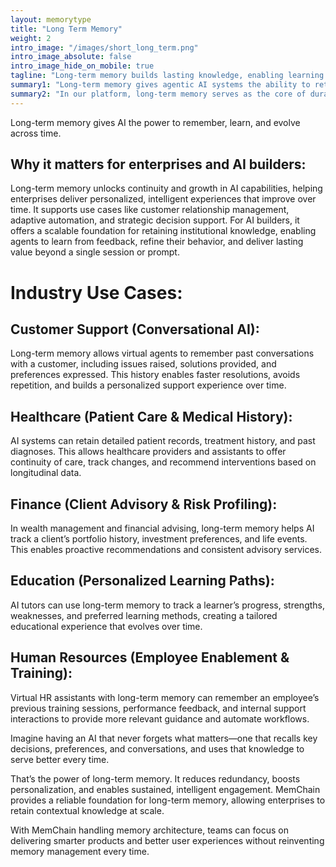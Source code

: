```yaml
---
layout: memorytype
title: "Long Term Memory"
weight: 2
intro_image: "/images/short_long_term.png"
intro_image_absolute: false
intro_image_hide_on_mobile: true
tagline: "Long-term memory builds lasting knowledge, enabling learning that compounds over time."
summary1: "Long-term memory gives agentic AI systems the ability to retain and recall knowledge across sessions, tasks, and timelines. It stores structured concepts, user preferences, historical data, and experiential insights that shape how the agent behaves and evolves. This persistent memory transforms isolated experiences into cumulative intelligence, allowing the system to get smarter with every interaction."
summary2: "In our platform, long-term memory serves as the core of durable learning and strategic reasoning. It enables AI agents to recognize patterns, personalize over time, and make informed decisions based on past context. Whether it's understanding a user's long-term goals or adapting to changes in enterprise operations, long-term memory ensures the AI remains aligned, consistent, and increasingly effective with use."
---
```


<span class="lead">Long-term memory gives AI the power to remember, learn, and evolve across time.</span>

## Why it matters for enterprises and AI builders:
<p class="lead">
Long-term memory unlocks continuity and growth in AI capabilities, helping enterprises deliver personalized, intelligent experiences that improve over time. It supports use cases like customer relationship management, adaptive automation, and strategic decision support. For AI builders, it offers a scalable foundation for retaining institutional knowledge, enabling agents to learn from feedback, refine their behavior, and deliver lasting value beyond a single session or prompt.
</p>

# Industry Use Cases:

## Customer Support (Conversational AI):
<p class="lead">Long-term memory allows virtual agents to remember past conversations with a customer, including issues raised, solutions provided, and preferences expressed. This history enables faster resolutions, avoids repetition, and builds a personalized support experience over time.</p>

## Healthcare (Patient Care & Medical History):
<p class="lead">AI systems can retain detailed patient records, treatment history, and past diagnoses. This allows healthcare providers and assistants to offer continuity of care, track changes, and recommend interventions based on longitudinal data.</p>

## Finance (Client Advisory & Risk Profiling):
<p class="lead">In wealth management and financial advising, long-term memory helps AI track a client’s portfolio history, investment preferences, and life events. This enables proactive recommendations and consistent advisory services.</p>

## Education (Personalized Learning Paths):
<p class="lead">AI tutors can use long-term memory to track a learner’s progress, strengths, weaknesses, and preferred learning methods, creating a tailored educational experience that evolves over time.</p>

## Human Resources (Employee Enablement & Training):
<p class="lead">Virtual HR assistants with long-term memory can remember an employee’s previous training sessions, performance feedback, and internal support interactions to provide more relevant guidance and automate workflows.</p>

<p class="lead">Imagine having an AI that never forgets what matters—one that recalls key decisions, preferences, and conversations, and uses that knowledge to serve better every time.</p>

<p class="lead">That’s the power of long-term memory. It reduces redundancy, boosts personalization, and enables sustained, intelligent engagement. MemChain provides a reliable foundation for long-term memory, allowing enterprises to retain contextual knowledge at scale.</p>

<p class="lead">With MemChain handling memory architecture, teams can focus on delivering smarter products and better user experiences without reinventing memory management every time.</p>